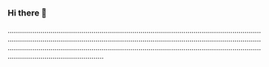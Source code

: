 ### Hi there 👋

...................................................................................................................................................................................................................................................................................................................................................................................................................................